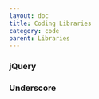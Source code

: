 ```yaml
---
layout: doc
title: Coding Libraries
category: code
parent: Libraries
---
```


### jQuery

### Underscore
